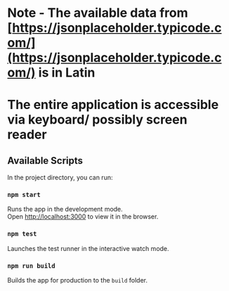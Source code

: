 # Note - The available data from [https://jsonplaceholder.typicode.com/](https://jsonplaceholder.typicode.com/) is in Latin
# The entire application is accessible via keyboard/ possibly screen reader

## Available Scripts

In the project directory, you can run:

### `npm start`

Runs the app in the development mode.<br>
Open [http://localhost:3000](http://localhost:3000) to view it in the browser.

### `npm test`

Launches the test runner in the interactive watch mode.<br>

### `npm run build`

Builds the app for production to the `build` folder.<br>
